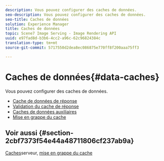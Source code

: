 ```yaml
---
description: Vous pouvez configurer des caches de données.
seo-description: Vous pouvez configurer des caches de données.
seo-title: Caches de données
solution: Experience Manager
title: Caches de données
topic: Scene7 Image Serving - Image Rendering API
uuid: e97fad8d-b3b6-4cc2-a96c-62c96824384c
translation-type: tm+mt
source-git-commit: 5717550d2dea8ec086875e770ff8f200aaa75ff3

---
```



# Caches de données{#data-caches}

Vous pouvez configurer des caches de données.

+ [Cache de données de réponse](c-response-data-cache.md)
+ [Validation du cache de réponse](c-response-cache-validation.md)
+ [Caches de données auxiliaires](c-auxiliary-data-caches.md)
+ [Mise en grappe du cache](c-cache-clustering.md)

## Voir aussi {#section-2cbf7373f54e44a48711806cf237ab9a}

[Caches](../../../../is-api/image-serving-api-ref/c-configuration-and-administration/c-server-settings/r-server-caches.md#reference-f6c7f73ea10f4c3ca93acd79a856e00e)serveur, [mise en grappe du cache](../../../../is-api/image-serving-api-ref/c-configuration-and-administration/c-server-settings/r-cache-clustering.md#reference-a24c6b99da174203947788844626b951)
